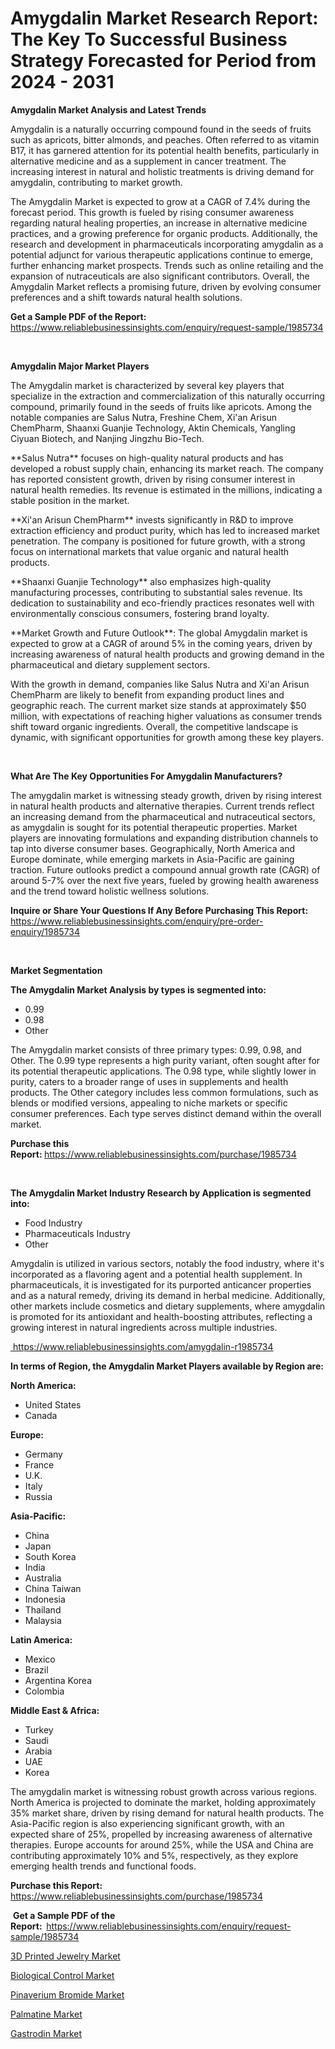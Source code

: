 <p><h1>Amygdalin Market Research Report: The Key To Successful Business Strategy Forecasted for Period from 2024 - 2031</h1></p><p><strong>Amygdalin Market Analysis and Latest Trends</strong></p>
<p><p>Amygdalin is a naturally occurring compound found in the seeds of fruits such as apricots, bitter almonds, and peaches. Often referred to as vitamin B17, it has garnered attention for its potential health benefits, particularly in alternative medicine and as a supplement in cancer treatment. The increasing interest in natural and holistic treatments is driving demand for amygdalin, contributing to market growth.</p><p>The Amygdalin Market is expected to grow at a CAGR of 7.4% during the forecast period. This growth is fueled by rising consumer awareness regarding natural healing properties, an increase in alternative medicine practices, and a growing preference for organic products. Additionally, the research and development in pharmaceuticals incorporating amygdalin as a potential adjunct for various therapeutic applications continue to emerge, further enhancing market prospects. Trends such as online retailing and the expansion of nutraceuticals are also significant contributors. Overall, the Amygdalin Market reflects a promising future, driven by evolving consumer preferences and a shift towards natural health solutions.</p></p>
<p><strong>Get a Sample PDF of the Report:&nbsp;</strong> <a href="https://www.reliablebusinessinsights.com/enquiry/request-sample/1985734?utm_campaign=102&utm_medium=2&utm_source=Github&utm_content=ia&utm_term=15112024&utm_id=amygdalin">https://www.reliablebusinessinsights.com/enquiry/request-sample/1985734</a></p>
<p>&nbsp;</p>
<p><strong>Amygdalin Major Market Players</strong></p>
<p><p>The Amygdalin market is characterized by several key players that specialize in the extraction and commercialization of this naturally occurring compound, primarily found in the seeds of fruits like apricots. Among the notable companies are Salus Nutra, Freshine Chem, Xi'an Arisun ChemPharm, Shaanxi Guanjie Technology, Aktin Chemicals, Yangling Ciyuan Biotech, and Nanjing Jingzhu Bio-Tech.</p><p>**Salus Nutra** focuses on high-quality natural products and has developed a robust supply chain, enhancing its market reach. The company has reported consistent growth, driven by rising consumer interest in natural health remedies. Its revenue is estimated in the millions, indicating a stable position in the market.</p><p>**Xi'an Arisun ChemPharm** invests significantly in R&D to improve extraction efficiency and product purity, which has led to increased market penetration. The company is positioned for future growth, with a strong focus on international markets that value organic and natural health products.</p><p>**Shaanxi Guanjie Technology** also emphasizes high-quality manufacturing processes, contributing to substantial sales revenue. Its dedication to sustainability and eco-friendly practices resonates well with environmentally conscious consumers, fostering brand loyalty.</p><p>**Market Growth and Future Outlook**: The global Amygdalin market is expected to grow at a CAGR of around 5% in the coming years, driven by increasing awareness of natural health products and growing demand in the pharmaceutical and dietary supplement sectors.</p><p>With the growth in demand, companies like Salus Nutra and Xi'an Arisun ChemPharm are likely to benefit from expanding product lines and geographic reach. The current market size stands at approximately $50 million, with expectations of reaching higher valuations as consumer trends shift toward organic ingredients. Overall, the competitive landscape is dynamic, with significant opportunities for growth among these key players.</p></p>
<p>&nbsp;</p>
<p><strong>What Are The Key Opportunities For Amygdalin Manufacturers?</strong></p>
<p><p>The amygdalin market is witnessing steady growth, driven by rising interest in natural health products and alternative therapies. Current trends reflect an increasing demand from the pharmaceutical and nutraceutical sectors, as amygdalin is sought for its potential therapeutic properties. Market players are innovating formulations and expanding distribution channels to tap into diverse consumer bases. Geographically, North America and Europe dominate, while emerging markets in Asia-Pacific are gaining traction. Future outlooks predict a compound annual growth rate (CAGR) of around 5-7% over the next five years, fueled by growing health awareness and the trend toward holistic wellness solutions.</p></p>
<p><strong>Inquire or Share Your Questions If Any Before Purchasing This Report:</strong> <a href="https://www.reliablebusinessinsights.com/enquiry/pre-order-enquiry/1985734?utm_campaign=102&utm_medium=2&utm_source=Github&utm_content=ia&utm_term=15112024&utm_id=amygdalin">https://www.reliablebusinessinsights.com/enquiry/pre-order-enquiry/1985734</a></p>
<p>&nbsp;</p>
<p><strong>Market Segmentation</strong></p>
<p><strong>The Amygdalin Market Analysis by types is segmented into:</strong></p>
<p><ul><li>0.99</li><li>0.98</li><li>Other</li></ul></p>
<p><p>The Amygdalin market consists of three primary types: 0.99, 0.98, and Other. The 0.99 type represents a high purity variant, often sought after for its potential therapeutic applications. The 0.98 type, while slightly lower in purity, caters to a broader range of uses in supplements and health products. The Other category includes less common formulations, such as blends or modified versions, appealing to niche markets or specific consumer preferences. Each type serves distinct demand within the overall market.</p></p>
<p><strong>Purchase this Report:&nbsp;</strong><a href="https://www.reliablebusinessinsights.com/purchase/1985734?utm_campaign=102&utm_medium=2&utm_source=Github&utm_content=ia&utm_term=15112024&utm_id=amygdalin">https://www.reliablebusinessinsights.com/purchase/1985734</a></p>
<p>&nbsp;</p>
<p><strong>The Amygdalin Market Industry Research by Application is segmented into:</strong></p>
<p><ul><li>Food Industry</li><li>Pharmaceuticals Industry</li><li>Other</li></ul></p>
<p><p>Amygdalin is utilized in various sectors, notably the food industry, where it's incorporated as a flavoring agent and a potential health supplement. In pharmaceuticals, it is investigated for its purported anticancer properties and as a natural remedy, driving its demand in herbal medicine. Additionally, other markets include cosmetics and dietary supplements, where amygdalin is promoted for its antioxidant and health-boosting attributes, reflecting a growing interest in natural ingredients across multiple industries.</p></p>
<p><a href="https://www.reliablebusinessinsights.com/amygdalin-r1985734?utm_campaign=102&utm_medium=2&utm_source=Github&utm_content=ia&utm_term=15112024&utm_id=amygdalin">&nbsp;https://www.reliablebusinessinsights.com/amygdalin-r1985734</a></p>
<p><strong>In terms of Region, the Amygdalin Market Players available by Region are:</strong></p>
<p>
    <p> <strong> North America: </strong>
        <ul>
            <li>United States</li>
            <li>Canada</li>
        </ul>
        </p> 
    <p> <strong> Europe: </strong>
        <ul>
            <li>Germany</li>
            <li>France</li>
            <li>U.K.</li>
            <li>Italy</li>
            <li>Russia</li>
        </ul>
        </p> 
    <p> <strong> Asia-Pacific: </strong>
        <ul>
            <li>China</li>
            <li>Japan</li>
            <li>South Korea</li>
            <li>India</li>
            <li>Australia</li>
            <li>China Taiwan</li>
            <li>Indonesia</li>
            <li>Thailand</li>
            <li>Malaysia</li>
        </ul>
        </p> 
    <p> <strong> Latin America: </strong>
        <ul>
            <li>Mexico</li>
            <li>Brazil</li>
            <li>Argentina Korea</li>
            <li>Colombia</li>
        </ul>
        </p> 
    <p> <strong> Middle East & Africa: </strong>
        <ul>
            <li>Turkey</li>
            <li>Saudi</li>
            <li>Arabia</li>
            <li>UAE</li>
            <li>Korea</li>
        </ul>
    </p>
    </p>
<p><p>The amygdalin market is witnessing robust growth across various regions. North America is projected to dominate the market, holding approximately 35% market share, driven by rising demand for natural health products. The Asia-Pacific region is also experiencing significant growth, with an expected share of 25%, propelled by increasing awareness of alternative therapies. Europe accounts for around 25%, while the USA and China are contributing approximately 10% and 5%, respectively, as they explore emerging health trends and functional foods.</p></p>
<p><strong>Purchase this Report: </strong><a href="https://www.reliablebusinessinsights.com/purchase/1985734?utm_campaign=102&utm_medium=2&utm_source=Github&utm_content=ia&utm_term=15112024&utm_id=amygdalin">https://www.reliablebusinessinsights.com/purchase/1985734</a></p>
<p>&nbsp;<strong>Get a Sample PDF of the Report:&nbsp;&nbsp;</strong><a href="https://www.reliablebusinessinsights.com/enquiry/request-sample/1985734?utm_campaign=102&utm_medium=2&utm_source=Github&utm_content=ia&utm_term=15112024&utm_id=amygdalin">https://www.reliablebusinessinsights.com/enquiry/request-sample/1985734</a></p>
<p><strong></strong></p>
<p><p><a href="https://issuu.com/reportprime-2/docs/3d-printed-jewelry-market-size-2030_86b9b840d1a14b?utm_campaign=102&utm_medium=2&utm_source=Github&utm_content=ia&utm_term=15112024&utm_id=amygdalin">3D Printed Jewelry Market</a></p><p><a href="https://issuu.com/reportprime-2/docs/biological-control-market-size-2030_f90d0a9f2e2be2?utm_campaign=102&utm_medium=2&utm_source=Github&utm_content=ia&utm_term=15112024&utm_id=amygdalin">Biological Control Market</a></p><p><a href="https://www.linkedin.com/pulse/global-pinaverium-bromide-market-trends-insights-growth-jjsnc?utm_campaign=102&utm_medium=2&utm_source=Github&utm_content=ia&utm_term=15112024&utm_id=amygdalin">Pinaverium Bromide Market</a></p><p><a href="https://github.com/AnnDiaz698/Market-Research-Report-List-1/blob/main/palmatine-market.md?utm_campaign=102&utm_medium=2&utm_source=Github&utm_content=ia&utm_term=15112024&utm_id=amygdalin">Palmatine Market</a></p><p><a href="https://github.com/NargisHussain75/Market-Research-Report-List-1/blob/main/gastrodin-market.md?utm_campaign=102&utm_medium=2&utm_source=Github&utm_content=ia&utm_term=15112024&utm_id=amygdalin">Gastrodin Market</a></p></p>